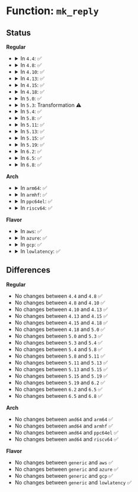 # Function: <code>mk_reply</code>

## Status
<b>Regular</b>
<ul>
<li>
<details>
<summary>In <code>4.4</code>: ✅</summary>

```c
struct taskstats *mk_reply(struct sk_buff *skb, int type, u32 pid);
```

**Collision:** Unique Static

**Inline:** No

**Transformation:** False

**Instances:**

```
In kernel/taskstats.c (ffffffff8113e7a0)
Location: kernel/taskstats.c:364
Inline: False
Direct callers:
  - kernel/taskstats.c:taskstats_user_cmd
  - kernel/taskstats.c:taskstats_user_cmd
  - kernel/taskstats.c:taskstats_exit
  - kernel/taskstats.c:taskstats_exit
```
**Symbols:**

```
ffffffff8113e7a0-ffffffff8113e883: mk_reply (STB_LOCAL)
```
</details>
</li>
<li>
<details>
<summary>In <code>4.8</code>: ✅</summary>

```c
struct taskstats *mk_reply(struct sk_buff *skb, int type, u32 pid);
```

**Collision:** Unique Static

**Inline:** No

**Transformation:** False

**Instances:**

```
In kernel/taskstats.c (ffffffff81146dd0)
Location: kernel/taskstats.c:360
Inline: False
Direct callers:
  - kernel/taskstats.c:taskstats_exit
  - kernel/taskstats.c:taskstats_exit
  - kernel/taskstats.c:taskstats_user_cmd
  - kernel/taskstats.c:taskstats_user_cmd
```
**Symbols:**

```
ffffffff81146dd0-ffffffff81146eb8: mk_reply (STB_LOCAL)
```
</details>
</li>
<li>
<details>
<summary>In <code>4.10</code>: ✅</summary>

```c
struct taskstats *mk_reply(struct sk_buff *skb, int type, u32 pid);
```

**Collision:** Unique Static

**Inline:** No

**Transformation:** False

**Instances:**

```
In kernel/taskstats.c (ffffffff81150c20)
Location: kernel/taskstats.c:359
Inline: False
Direct callers:
  - kernel/taskstats.c:taskstats_exit
  - kernel/taskstats.c:taskstats_exit
```
**Symbols:**

```
ffffffff81150c20-ffffffff81150d08: mk_reply (STB_LOCAL)
```
</details>
</li>
<li>
<details>
<summary>In <code>4.13</code>: ✅</summary>

```c
struct taskstats *mk_reply(struct sk_buff *skb, int type, u32 pid);
```

**Collision:** Unique Static

**Inline:** No

**Transformation:** False

**Instances:**

```
In kernel/taskstats.c (ffffffff81153220)
Location: kernel/taskstats.c:373
Inline: False
Direct callers:
  - kernel/taskstats.c:taskstats_exit
  - kernel/taskstats.c:taskstats_exit
```
**Symbols:**

```
ffffffff81153220-ffffffff811532f0: mk_reply (STB_LOCAL)
```
</details>
</li>
<li>
<details>
<summary>In <code>4.15</code>: ✅</summary>

```c
struct taskstats *mk_reply(struct sk_buff *skb, int type, u32 pid);
```

**Collision:** Unique Static

**Inline:** No

**Transformation:** False

**Instances:**

```
In kernel/taskstats.c (ffffffff8115fa20)
Location: kernel/taskstats.c:373
Inline: False
Direct callers:
  - kernel/taskstats.c:taskstats_exit
  - kernel/taskstats.c:taskstats_exit
```
**Symbols:**

```
ffffffff8115fa20-ffffffff8115faf0: mk_reply (STB_LOCAL)
```
</details>
</li>
<li>
<details>
<summary>In <code>4.18</code>: ✅</summary>

```c
struct taskstats *mk_reply(struct sk_buff *skb, int type, u32 pid);
```

**Collision:** Unique Static

**Inline:** No

**Transformation:** False

**Instances:**

```
In kernel/taskstats.c (ffffffff8116e970)
Location: kernel/taskstats.c:369
Inline: False
Direct callers:
  - kernel/taskstats.c:taskstats_exit
  - kernel/taskstats.c:taskstats_exit
```
**Symbols:**

```
ffffffff8116e970-ffffffff8116ea40: mk_reply (STB_LOCAL)
```
</details>
</li>
<li>
<details>
<summary>In <code>5.0</code>: ✅</summary>

```c
struct taskstats *mk_reply(struct sk_buff *skb, int type, u32 pid);
```

**Collision:** Unique Static

**Inline:** No

**Transformation:** False

**Instances:**

```
In kernel/taskstats.c (ffffffff8117c440)
Location: kernel/taskstats.c:369
Inline: False
Direct callers:
  - kernel/taskstats.c:taskstats_exit
  - kernel/taskstats.c:taskstats_exit
```
**Symbols:**

```
ffffffff8117c440-ffffffff8117c538: mk_reply (STB_LOCAL)
```
</details>
</li>
<li>
<details>
<summary>In <code>5.3</code>: Transformation ⚠️</summary>

```c
struct taskstats *mk_reply(struct sk_buff *skb, int type, u32 pid);
```

**Collision:** Unique Static

**Inline:** No

**Transformation:** True

**Instances:**

```
In kernel/taskstats.c (0)
Location: kernel/taskstats.c:359
Inline: False
Direct callers:
  - kernel/taskstats.c:taskstats_exit
  - kernel/taskstats.c:taskstats_exit
```
**Symbols:**

```
ffffffff811892e0-ffffffff811893dd: mk_reply (STB_LOCAL)
ffffffff81189ba8-ffffffff81189bde: mk_reply.cold (STB_LOCAL)
```
</details>
</li>
<li>
<details>
<summary>In <code>5.4</code>: ✅</summary>

```c
struct taskstats *mk_reply(struct sk_buff *skb, int type, u32 pid);
```

**Collision:** Unique Static

**Inline:** No

**Transformation:** False

**Instances:**

```
In kernel/taskstats.c (ffffffff81195220)
Location: kernel/taskstats.c:359
Inline: False
Direct callers:
  - kernel/taskstats.c:taskstats_exit
  - kernel/taskstats.c:taskstats_exit
```
**Symbols:**

```
ffffffff81195220-ffffffff8119531a: mk_reply (STB_LOCAL)
```
</details>
</li>
<li>
<details>
<summary>In <code>5.8</code>: ✅</summary>

```c
struct taskstats *mk_reply(struct sk_buff *skb, int type, u32 pid);
```

**Collision:** Unique Static

**Inline:** No

**Transformation:** False

**Instances:**

```
In kernel/taskstats.c (ffffffff811aa7b0)
Location: kernel/taskstats.c:359
Inline: False
Direct callers:
  - kernel/taskstats.c:taskstats_exit
  - kernel/taskstats.c:taskstats_exit
  - kernel/taskstats.c:taskstats_user_cmd
  - kernel/taskstats.c:taskstats_user_cmd
```
**Symbols:**

```
ffffffff811aa7b0-ffffffff811aa8a8: mk_reply (STB_LOCAL)
```
</details>
</li>
<li>
<details>
<summary>In <code>5.11</code>: ✅</summary>

```c
struct taskstats *mk_reply(struct sk_buff *skb, int type, u32 pid);
```

**Collision:** Unique Static

**Inline:** No

**Transformation:** False

**Instances:**

```
In kernel/taskstats.c (ffffffff811a7d60)
Location: kernel/taskstats.c:355
Inline: False
Direct callers:
  - kernel/taskstats.c:taskstats_exit
  - kernel/taskstats.c:taskstats_exit
  - kernel/taskstats.c:taskstats_user_cmd
  - kernel/taskstats.c:taskstats_user_cmd
```
**Symbols:**

```
ffffffff811a7d60-ffffffff811a7e58: mk_reply (STB_LOCAL)
```
</details>
</li>
<li>
<details>
<summary>In <code>5.13</code>: ✅</summary>

```c
struct taskstats *mk_reply(struct sk_buff *skb, int type, u32 pid);
```

**Collision:** Unique Static

**Inline:** No

**Transformation:** False

**Instances:**

```
In kernel/taskstats.c (ffffffff811a8680)
Location: kernel/taskstats.c:355
Inline: False
Direct callers:
  - kernel/taskstats.c:taskstats_exit
  - kernel/taskstats.c:taskstats_exit
  - kernel/taskstats.c:taskstats_user_cmd
  - kernel/taskstats.c:cmd_attr_pid
```
**Symbols:**

```
ffffffff811a8680-ffffffff811a8774: mk_reply (STB_LOCAL)
```
</details>
</li>
<li>
<details>
<summary>In <code>5.15</code>: ✅</summary>

```c
struct taskstats *mk_reply(struct sk_buff *skb, int type, u32 pid);
```

**Collision:** Unique Static

**Inline:** No

**Transformation:** False

**Instances:**

```
In kernel/taskstats.c (ffffffff811d2080)
Location: kernel/taskstats.c:355
Inline: False
Direct callers:
  - kernel/taskstats.c:taskstats_exit
  - kernel/taskstats.c:taskstats_exit
  - kernel/taskstats.c:taskstats_user_cmd
  - kernel/taskstats.c:cmd_attr_pid
```
**Symbols:**

```
ffffffff811d2080-ffffffff811d2174: mk_reply (STB_LOCAL)
```
</details>
</li>
<li>
<details>
<summary>In <code>5.19</code>: ✅</summary>

```c
struct taskstats *mk_reply(struct sk_buff *skb, int type, u32 pid);
```

**Collision:** Unique Static

**Inline:** No

**Transformation:** False

**Instances:**

```
In kernel/taskstats.c (ffffffff812068c0)
Location: kernel/taskstats.c:377
Inline: False
Direct callers:
  - kernel/taskstats.c:taskstats_exit
  - kernel/taskstats.c:taskstats_exit
  - kernel/taskstats.c:taskstats_user_cmd
  - kernel/taskstats.c:cmd_attr_pid
```
**Symbols:**

```
ffffffff812068c0-ffffffff8120699c: mk_reply (STB_LOCAL)
```
</details>
</li>
<li>
<details>
<summary>In <code>6.2</code>: ✅</summary>

```c
struct taskstats *mk_reply(struct sk_buff *skb, int type, u32 pid);
```

**Collision:** Unique Static

**Inline:** No

**Transformation:** False

**Instances:**

```
In kernel/taskstats.c (ffffffff8124e930)
Location: kernel/taskstats.c:377
Inline: False
Direct callers:
  - kernel/taskstats.c:taskstats_exit
  - kernel/taskstats.c:taskstats_exit
  - kernel/taskstats.c:taskstats_user_cmd
  - kernel/taskstats.c:cmd_attr_pid
```
**Symbols:**

```
ffffffff8124e930-ffffffff8124ea0c: mk_reply (STB_LOCAL)
```
</details>
</li>
<li>
<details>
<summary>In <code>6.5</code>: ✅</summary>

```c
struct taskstats *mk_reply(struct sk_buff *skb, int type, u32 pid);
```

**Collision:** Unique Static

**Inline:** No

**Transformation:** False

**Instances:**

```
In kernel/taskstats.c (ffffffff81265ce0)
Location: kernel/taskstats.c:377
Inline: False
Direct callers:
  - kernel/taskstats.c:taskstats_exit
  - kernel/taskstats.c:taskstats_exit
  - kernel/taskstats.c:taskstats_user_cmd
  - kernel/taskstats.c:cmd_attr_pid
```
**Symbols:**

```
ffffffff81265ce0-ffffffff81265dbc: mk_reply (STB_LOCAL)
```
</details>
</li>
<li>
<details>
<summary>In <code>6.8</code>: ✅</summary>

```c
struct taskstats *mk_reply(struct sk_buff *skb, int type, u32 pid);
```

**Collision:** Unique Static

**Inline:** No

**Transformation:** False

**Instances:**

```
In kernel/taskstats.c (ffffffff8127fba0)
Location: kernel/taskstats.c:376
Inline: False
Direct callers:
  - kernel/taskstats.c:taskstats_exit
  - kernel/taskstats.c:taskstats_exit
  - kernel/taskstats.c:taskstats_user_cmd
  - kernel/taskstats.c:cmd_attr_pid
```
**Symbols:**

```
ffffffff8127fba0-ffffffff8127fc7c: mk_reply (STB_LOCAL)
```
</details>
</li>
</ul>
<b>Arch</b>
<ul>
<li>
<details>
<summary>In <code>arm64</code>: ✅</summary>

```c
struct taskstats *mk_reply(struct sk_buff *skb, int type, u32 pid);
```

**Collision:** Unique Static

**Inline:** No

**Transformation:** False

**Instances:**

```
In kernel/taskstats.c (ffff80001020d4c8)
Location: kernel/taskstats.c:359
Inline: False
Direct callers:
  - kernel/taskstats.c:taskstats_exit
  - kernel/taskstats.c:taskstats_exit
  - kernel/taskstats.c:taskstats_user_cmd
  - kernel/taskstats.c:taskstats_user_cmd
```
**Symbols:**

```
ffff80001020d4c8-ffff80001020d5f0: mk_reply (STB_LOCAL)
```
</details>
</li>
<li>
<details>
<summary>In <code>armhf</code>: ✅</summary>

```c
struct taskstats *mk_reply(struct sk_buff *skb, int type, u32 pid);
```

**Collision:** Unique Static

**Inline:** No

**Transformation:** False

**Instances:**

```
In kernel/taskstats.c (c044beb8)
Location: kernel/taskstats.c:359
Inline: False
Direct callers:
  - kernel/taskstats.c:taskstats_exit
  - kernel/taskstats.c:taskstats_exit
  - kernel/taskstats.c:taskstats_user_cmd
  - kernel/taskstats.c:taskstats_user_cmd
```
**Symbols:**

```
c044beb8-c044bfd8: mk_reply (STB_LOCAL)
```
</details>
</li>
<li>
<details>
<summary>In <code>ppc64el</code>: ✅</summary>

```c
struct taskstats *mk_reply(struct sk_buff *skb, int type, u32 pid);
```

**Collision:** Unique Static

**Inline:** No

**Transformation:** False

**Instances:**

```
In kernel/taskstats.c (c00000000028b450)
Location: kernel/taskstats.c:359
Inline: False
Direct callers:
  - kernel/taskstats.c:taskstats_exit
  - kernel/taskstats.c:taskstats_exit
  - kernel/taskstats.c:taskstats_user_cmd
  - kernel/taskstats.c:taskstats_user_cmd
```
**Symbols:**

```
c00000000028b450-c00000000028b5d0: mk_reply (STB_LOCAL)
```
</details>
</li>
<li>
<details>
<summary>In <code>riscv64</code>: ✅</summary>

```c
struct taskstats *mk_reply(struct sk_buff *skb, int type, u32 pid);
```

**Collision:** Unique Static

**Inline:** No

**Transformation:** False

**Instances:**

```
In kernel/taskstats.c (ffffffe00016e59c)
Location: kernel/taskstats.c:359
Inline: False
Direct callers:
  - kernel/taskstats.c:taskstats_exit
  - kernel/taskstats.c:taskstats_exit
  - kernel/taskstats.c:taskstats_user_cmd
  - kernel/taskstats.c:taskstats_user_cmd
```
**Symbols:**

```
ffffffe00016e59c-ffffffe00016e66a: mk_reply (STB_LOCAL)
```
</details>
</li>
</ul>
<b>Flavor</b>
<ul>
<li>
<details>
<summary>In <code>aws</code>: ✅</summary>

```c
struct taskstats *mk_reply(struct sk_buff *skb, int type, u32 pid);
```

**Collision:** Unique Static

**Inline:** No

**Transformation:** False

**Instances:**

```
In kernel/taskstats.c (ffffffff8118d840)
Location: kernel/taskstats.c:359
Inline: False
Direct callers:
  - kernel/taskstats.c:taskstats_exit
  - kernel/taskstats.c:taskstats_exit
```
**Symbols:**

```
ffffffff8118d840-ffffffff8118d93a: mk_reply (STB_LOCAL)
```
</details>
</li>
<li>
<details>
<summary>In <code>azure</code>: ✅</summary>

```c
struct taskstats *mk_reply(struct sk_buff *skb, int type, u32 pid);
```

**Collision:** Unique Static

**Inline:** No

**Transformation:** False

**Instances:**

```
In kernel/taskstats.c (ffffffff81180960)
Location: kernel/taskstats.c:359
Inline: False
Direct callers:
  - kernel/taskstats.c:taskstats_exit
  - kernel/taskstats.c:taskstats_exit
```
**Symbols:**

```
ffffffff81180960-ffffffff81180a5a: mk_reply (STB_LOCAL)
```
</details>
</li>
<li>
<details>
<summary>In <code>gcp</code>: ✅</summary>

```c
struct taskstats *mk_reply(struct sk_buff *skb, int type, u32 pid);
```

**Collision:** Unique Static

**Inline:** No

**Transformation:** False

**Instances:**

```
In kernel/taskstats.c (ffffffff8118b610)
Location: kernel/taskstats.c:359
Inline: False
Direct callers:
  - kernel/taskstats.c:taskstats_exit
  - kernel/taskstats.c:taskstats_exit
```
**Symbols:**

```
ffffffff8118b610-ffffffff8118b70a: mk_reply (STB_LOCAL)
```
</details>
</li>
<li>
<details>
<summary>In <code>lowlatency</code>: ✅</summary>

```c
struct taskstats *mk_reply(struct sk_buff *skb, int type, u32 pid);
```

**Collision:** Unique Static

**Inline:** No

**Transformation:** False

**Instances:**

```
In kernel/taskstats.c (ffffffff81198f80)
Location: kernel/taskstats.c:359
Inline: False
Direct callers:
  - kernel/taskstats.c:taskstats_exit
  - kernel/taskstats.c:taskstats_exit
```
**Symbols:**

```
ffffffff81198f80-ffffffff8119907a: mk_reply (STB_LOCAL)
```
</details>
</li>
</ul>

## Differences
<b>Regular</b>
<ul>
<li>
No changes between <code>4.4</code> and <code>4.8</code> ✅
</li>
<li>
No changes between <code>4.8</code> and <code>4.10</code> ✅
</li>
<li>
No changes between <code>4.10</code> and <code>4.13</code> ✅
</li>
<li>
No changes between <code>4.13</code> and <code>4.15</code> ✅
</li>
<li>
No changes between <code>4.15</code> and <code>4.18</code> ✅
</li>
<li>
No changes between <code>4.18</code> and <code>5.0</code> ✅
</li>
<li>
No changes between <code>5.0</code> and <code>5.3</code> ✅
</li>
<li>
No changes between <code>5.3</code> and <code>5.4</code> ✅
</li>
<li>
No changes between <code>5.4</code> and <code>5.8</code> ✅
</li>
<li>
No changes between <code>5.8</code> and <code>5.11</code> ✅
</li>
<li>
No changes between <code>5.11</code> and <code>5.13</code> ✅
</li>
<li>
No changes between <code>5.13</code> and <code>5.15</code> ✅
</li>
<li>
No changes between <code>5.15</code> and <code>5.19</code> ✅
</li>
<li>
No changes between <code>5.19</code> and <code>6.2</code> ✅
</li>
<li>
No changes between <code>6.2</code> and <code>6.5</code> ✅
</li>
<li>
No changes between <code>6.5</code> and <code>6.8</code> ✅
</li>
</ul>
<b>Arch</b>
<ul>
<li>
No changes between <code>amd64</code> and <code>arm64</code> ✅
</li>
<li>
No changes between <code>amd64</code> and <code>armhf</code> ✅
</li>
<li>
No changes between <code>amd64</code> and <code>ppc64el</code> ✅
</li>
<li>
No changes between <code>amd64</code> and <code>riscv64</code> ✅
</li>
</ul>
<b>Flavor</b>
<ul>
<li>
No changes between <code>generic</code> and <code>aws</code> ✅
</li>
<li>
No changes between <code>generic</code> and <code>azure</code> ✅
</li>
<li>
No changes between <code>generic</code> and <code>gcp</code> ✅
</li>
<li>
No changes between <code>generic</code> and <code>lowlatency</code> ✅
</li>
</ul>
